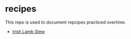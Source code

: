# recipes

This repo is used to document repcipes practiced overtime.


- [Irish Lamb Stew](./irish-lamb-stew.md)